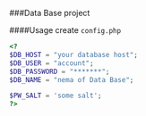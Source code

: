 ###Data Base project

####Usage
create `config.php`

``` php
<?
$DB_HOST = "your database host";
$DB_USER = "account";
$DB_PASSWORD = "*******";
$DB_NAME = "nema of Data Base";

$PW_SALT = 'some salt';
?>
```

